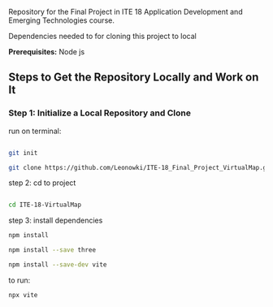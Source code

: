 Repository for the Final Project in ITE 18 Application Development and Emerging Technologies course.


Dependencies needed to for cloning this project to local  

**Prerequisites:**
Node js

## Steps to Get the Repository Locally and Work on It

### Step 1: Initialize a Local Repository and Clone
run on terminal:
```bash

git init

git clone https://github.com/Leonowki/ITE-18_Final_Project_VirtualMap.git
```




step 2: cd to project

```bash

cd ITE-18-VirtualMap
```


step 3: install dependencies
```bash
npm install

npm install --save three

npm install --save-dev vite
```
to run:
```bash
npx vite
```

